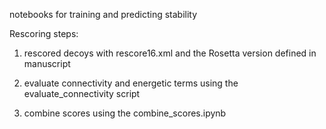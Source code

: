 
notebooks for training and predicting stability

Rescoring steps:

1. rescored decoys with rescore16.xml and the Rosetta version defined in manuscript

2. evaluate connectivity and energetic terms using the evaluate_connectivity script

3. combine scores using the combine_scores.ipynb


